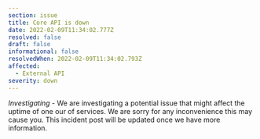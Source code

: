 ```yaml
---
section: issue
title: Core API is down
date: 2022-02-09T11:34:02.777Z
resolved: false
draft: false
informational: false
resolvedWhen: 2022-02-09T11:34:02.793Z
affected:
  - External API
severity: down
---
```

*Investigating* - We are investigating a potential issue that might affect the uptime of one our of services. We are sorry for any inconvenience this may cause you. This incident post will be updated once we have more information.